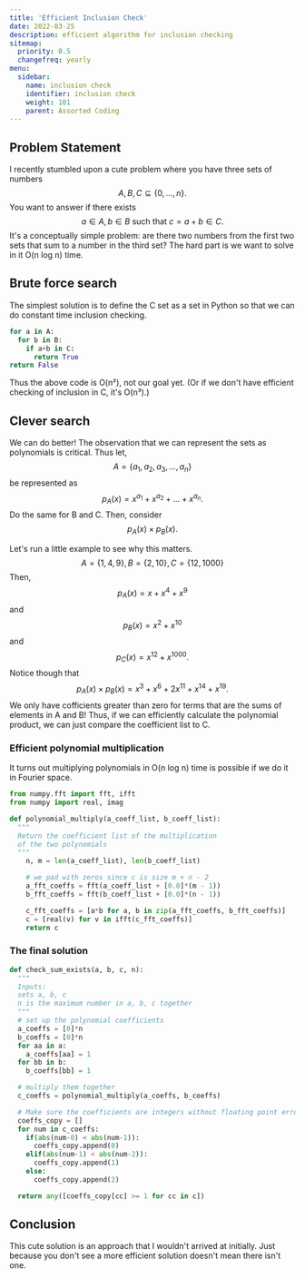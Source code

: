 ```yaml
---
title: 'Efficient Inclusion Check'
date: 2022-03-25
description: efficient algorithm for inclusion checking
sitemap:
  priority: 0.5 
  changefreq: yearly
menu:
  sidebar:
    name: inclusion check
    identifier: inclusion check
    weight: 101
    parent: Assorted Coding
---
```


## Problem Statement
I recently stumbled upon a cute problem where you have three sets of numbers
$$A, B, C \subseteq \lbrace 0, \dots, n \rbrace.$$ You want to answer if there exists $$a \in A, b \in B \text{ such that } c = a + b \in C.$$ It's a conceptually simple problem: are there two numbers from the first two sets that sum to a number in the third set? The hard part is we want to solve in it O(n log n) time.

## Brute force search
The simplest solution is to define the C set as a set in Python so that we can do constant time inclusion checking.
```py
for a in A:
  for b in B:
    if a+b in C:
      return True
return False
```
Thus the above code is O(n²), not our goal yet. (Or if we don't have efficient checking of inclusion in C, it's O(n³).)

## Clever search
We can do better! The observation that we can represent the sets as polynomials is critical.
Thus let, $$A = \lbrace a_1, a_2, a_3, \dots, a_n \rbrace$$ be represented as $$p_A(x) = x^{a_1} + x^{a_2} + \dots + x^{a_n}.$$
Do the same for B and C. Then, consider $$p_A(x) \times p_B(x).$$

Let's run a little example to see why this matters.
$$ A = \lbrace 1, 4, 9 \rbrace, B = \lbrace 2, 10 \rbrace, C = \lbrace 12, 1000 \rbrace$$
Then, $$p_A(x) = x + x^4 + x^9$$ and $$p_B(x) = x^2 + x^{10}$$ and $$p_C(x) = x^{12} + x^{1000}.$$
Notice though that $$p_A(x) \times p_B(x) = x^3 + x^6 + 2 x^{11} + x^{14} + x^{19}.$$
We only have cofficients greater than zero for terms that are the sums of elements in A and B!
Thus, if we can efficiently calculate the polynomial product, we can just compare the coefficient list to C.

### Efficient polynomial multiplication
It turns out multiplying polynomials in O(n log n) time is possible if we do it in Fourier space.

```py
from numpy.fft import fft, ifft
from numpy import real, imag

def polynomial_multiply(a_coeff_list, b_coeff_list):
  """
  Return the coefficient list of the multiplication
  of the two polynomials
  """
    n, m = len(a_coeff_list), len(b_coeff_list)

    # we pad with zeros since c is size m + n - 2
    a_fft_coeffs = fft(a_coeff_list + [0.0]*(m - 1))
    b_fft_coeffs = fft(b_coeff_list + [0.0]*(n - 1))

    c_fft_coeffs = [a*b for a, b in zip(a_fft_coeffs, b_fft_coeffs)]
    c = [real(v) for v in ifft(c_fft_coeffs)]
    return c
```

### The final solution

```py
def check_sum_exists(a, b, c, n):
  """
  Inputs:
  sets a, b, c
  n is the maximum number in a, b, c together
  """
  # set up the polynomial coefficients
  a_coeffs = [0]*n
  b_coeffs = [0]*n
  for aa in a:
    a_coeffs[aa] = 1
  for bb in b:
    b_coeffs[bb] = 1

  # multiply them together
  c_coeffs = polynomial_multiply(a_coeffs, b_coeffs)

  # Make sure the coefficients are integers without floating point errors
  coeffs_copy = []
  for num in c_coeffs:
    if(abs(num-0) < abs(num-1)):
      coeffs_copy.append(0)
    elif(abs(num-1) < abs(num-2)):
      coeffs_copy.append(1)
    else:
      coeffs_copy.append(2)

  return any([coeffs_copy[cc] >= 1 for cc in c])
```

## Conclusion
This cute solution is an approach that I wouldn't arrived at initially.
Just because you don't see a more efficient solution doesn't mean there isn't one.
